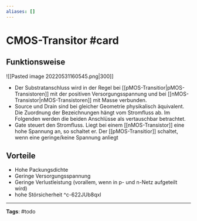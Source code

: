 ```yaml
---
aliases: []
---
```


# CMOS-Transitor #card
## Funktionsweise
![[Pasted image 20220531160545.png|300]]
- Der Substratanschluss wird in der Regel bei [[pMOS-Transitior|pMOS-Transistoren]] mit der positiven Versorgungsspannung und bei [[nMOS-Transistor|nMOS-Transistoren]] mit Masse verbunden.
- Source und Drain sind bei gleicher Geometrie physikalisch äquivalent. Die Zuordnung der Bezeichnungen hängt vom Stromfluss ab. Im Folgenden werden die beiden Anschlüsse als vertauschbar betrachtet.
- Gate steuert den Stromfluss. Liegt bei einem [[nMOS-Transistor]] eine hohe Spannung an, so schaltet er. Der [[pMOS-Transitior]] schaltet, wenn eine geringe/keine Spannung anliegt
## Vorteile
- Hohe Packungsdichte
- Geringe Versorgungsspannung
- Geringe Verlustleistung (vorallem, wenn in p- und n-Netz aufgeteilt wird)
- hohe Störsicherheit
^c-622JUb8qxl
---
**Tags**: #todo 